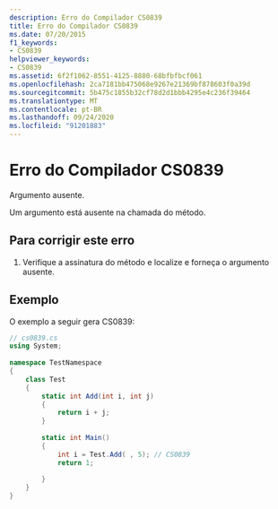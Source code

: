 ```yaml
---
description: Erro do Compilador CS0839
title: Erro do Compilador CS0839
ms.date: 07/20/2015
f1_keywords:
- CS0839
helpviewer_keywords:
- CS0839
ms.assetid: 6f2f1062-8551-4125-8880-68bfbfbcf061
ms.openlocfilehash: 2ca7181bb475068e9267e21369bf878603f0a39d
ms.sourcegitcommit: 5b475c1855b32cf78d2d1bbb4295e4c236f39464
ms.translationtype: MT
ms.contentlocale: pt-BR
ms.lasthandoff: 09/24/2020
ms.locfileid: "91201883"
---
```

# <a name="compiler-error-cs0839"></a>Erro do Compilador CS0839

Argumento ausente.  
  
 Um argumento está ausente na chamada do método.  
  
## <a name="to-correct-this-error"></a>Para corrigir este erro  
  
1. Verifique a assinatura do método e localize e forneça o argumento ausente.  
  
## <a name="example"></a>Exemplo  

 O exemplo a seguir gera CS0839:  
  
```csharp  
// cs0839.cs  
using System;  
  
namespace TestNamespace  
{  
    class Test  
    {  
        static int Add(int i, int j)  
        {  
            return i + j;  
        }  
  
        static int Main()
        {  
            int i = Test.Add( , 5); // CS0839  
            return 1;  
  
        }  
    }  
}  
```
